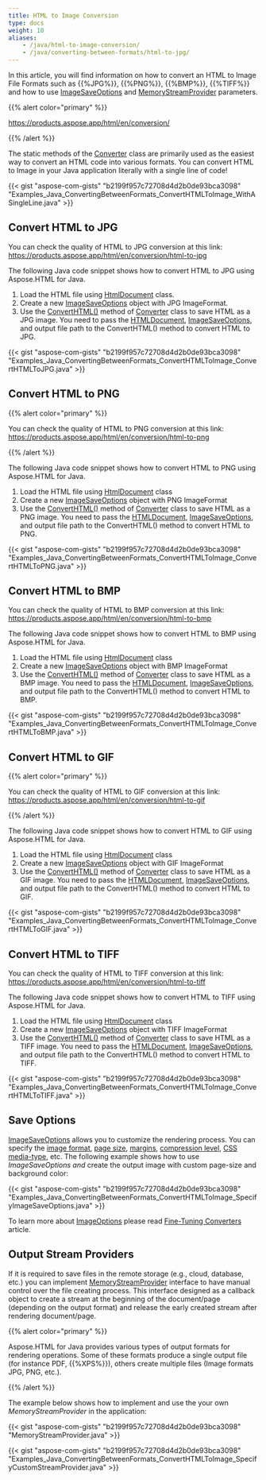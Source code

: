 ```yaml
---
title: HTML to Image Conversion
type: docs
weight: 10
aliases: 
    - /java/html-to-image-conversion/
    - /java/converting-between-formats/html-to-jpg/
---
```


In this article, you will find information on how to convert an HTML to Image File Formats such as {{%JPG%}}, {{%PNG%}}, {{%BMP%}}, {{%TIFF%}} and how to use [ImageSaveOptions](https://apireference.aspose.com/html/java/com.aspose.html.saving/package-frame) and [MemoryStreamProvider](https://apireference.aspose.com/html/java/com.aspose.html/package-frame) parameters.

{{% alert color="primary" %}} 

<https://products.aspose.app/html/en/conversion/> 

{{% /alert %}} 

The static methods of the [Converter](https://apireference.aspose.com/html/java/com.aspose.html/package-frame) class are primarily used as the easiest way to convert an HTML code into various formats. You can convert HTML to Image in your Java application literally with a single line of code!

{{< gist "aspose-com-gists" "b2199f957c72708d4d2b0de93bca3098" "Examples_Java_ConvertingBetweenFormats_ConvertHTMLToImage_WithASingleLine.java" >}}
## **Convert HTML to JPG** ## 
You can check the quality of HTML to JPG conversion at this link: <https://products.aspose.app/html/en/conversion/html-to-jpg>

The following Java code snippet shows how to convert HTML to JPG using Aspose.HTML for Java.

1. Load the HTML file using [HtmlDocument](https://apireference.aspose.com/html/java/com.aspose.html/HTMLDocument) class.
1. Create a new [ImageSaveOptions](https://apireference.aspose.com/html/java/com.aspose.html.saving/package-frame) object with JPG ImageFormat.
1. Use the [ConvertHTML()](https://apireference.aspose.com/html/java/com.aspose.html/package-frame) method of [Converter](https://apireference.aspose.com/html/java/com.aspose.html/package-frame) class to save HTML as a JPG image. You need to pass the [HTMLDocument](https://apireference.aspose.com/html/java/com.aspose.html/HTMLDocument), [ImageSaveOptions](https://apireference.aspose.com/html/java/com.aspose.html.saving/package-frame), and output file path to the ConvertHTML() method to convert HTML to JPG.

{{< gist "aspose-com-gists" "b2199f957c72708d4d2b0de93bca3098" "Examples_Java_ConvertingBetweenFormats_ConvertHTMLToImage_ConvertHTMLToJPG.java" >}}
## **Convert HTML to PNG** ## 


{{% alert color="primary" %}} 

You can check the quality of HTML to PNG conversion at this link: <https://products.aspose.app/html/en/conversion/html-to-png>

{{% /alert %}} 

The following Java code snippet shows how to convert HTML to PNG using Aspose.HTML for Java.

1. Load the HTML file using [HtmlDocument](https://apireference.aspose.com/html/java/com.aspose.html/HTMLDocument) class
1. Create a new [ImageSaveOptions](https://apireference.aspose.com/html/java/com.aspose.html.saving/package-frame) object with PNG ImageFormat
1. Use the [ConvertHTML()](https://apireference.aspose.com/html/java/com.aspose.html/package-frame) method of [Converter](https://apireference.aspose.com/html/java/com.aspose.html/package-frame) class to save HTML as a PNG image. You need to pass the [HTMLDocument](https://apireference.aspose.com/html/java/com.aspose.html/HTMLDocument), [ImageSaveOptions](https://apireference.aspose.com/html/java/com.aspose.html.saving/package-frame), and output file path to the ConvertHTML() method to convert HTML to PNG.

{{< gist "aspose-com-gists" "b2199f957c72708d4d2b0de93bca3098" "Examples_Java_ConvertingBetweenFormats_ConvertHTMLToImage_ConvertHTMLToPNG.java" >}}
## **Convert HTML to BMP** ## 
You can check the quality of HTML to BMP conversion at this link: <https://products.aspose.app/html/en/conversion/html-to-bmp>

The following Java code snippet shows how to convert HTML to BMP using Aspose.HTML for Java.

1. Load the HTML file using [HtmlDocument](https://apireference.aspose.com/html/java/com.aspose.html/HTMLDocument) class
1. Create a new [ImageSaveOptions](https://apireference.aspose.com/html/java/com.aspose.html.saving/package-frame) object with BMP ImageFormat
1. Use the [ConvertHTML()](https://apireference.aspose.com/html/java/com.aspose.html/package-frame) method of [Converter](https://apireference.aspose.com/html/java/com.aspose.html/package-frame) class to save HTML as a BMP image. You need to pass the [HTMLDocument](https://apireference.aspose.com/html/java/com.aspose.html/HTMLDocument), [ImageSaveOptions](https://apireference.aspose.com/html/java/com.aspose.html.saving/package-frame), and output file path to the ConvertHTML() method to convert HTML to BMP.

{{< gist "aspose-com-gists" "b2199f957c72708d4d2b0de93bca3098" "Examples_Java_ConvertingBetweenFormats_ConvertHTMLToImage_ConvertHTMLToBMP.java" >}}
## **Convert HTML to GIF** ## 
{{% alert color="primary" %}} 

You can check the quality of HTML to GIF conversion at this link: <https://products.aspose.app/html/en/conversion/html-to-gif>

{{% /alert %}} 

The following Java code snippet shows how to convert HTML to GIF using Aspose.HTML for Java.

1. Load the HTML file using [HtmlDocument](https://apireference.aspose.com/html/java/com.aspose.html/HTMLDocument) class
1. Create a new [ImageSaveOptions](https://apireference.aspose.com/html/java/com.aspose.html.saving/package-frame) object with GIF ImageFormat
1. Use the [ConvertHTML()](https://apireference.aspose.com/html/java/com.aspose.html/package-frame) method of [Converter](https://apireference.aspose.com/html/java/com.aspose.html/package-frame) class to save HTML as a GIF image. You need to pass the [HTMLDocument](https://apireference.aspose.com/html/java/com.aspose.html/HTMLDocument), [ImageSaveOptions](https://apireference.aspose.com/html/java/com.aspose.html.saving/package-frame), and output file path to the ConvertHTML() method to convert HTML to GIF.

{{< gist "aspose-com-gists" "b2199f957c72708d4d2b0de93bca3098" "Examples_Java_ConvertingBetweenFormats_ConvertHTMLToImage_ConvertHTMLToGIF.java" >}}
## **Convert HTML to TIFF** ## 
You can check the quality of HTML to TIFF conversion at this link: <https://products.aspose.app/html/en/conversion/html-to-tiff>

The following Java code snippet shows how to convert HTML to TIFF using Aspose.HTML for Java.

1. Load the HTML file using [HtmlDocument](https://apireference.aspose.com/html/java/com.aspose.html/HTMLDocument) class
1. Create a new [ImageSaveOptions](https://apireference.aspose.com/html/java/com.aspose.html.saving/package-frame) object with TIFF ImageFormat
1. Use the [ConvertHTML()](https://apireference.aspose.com/html/java/com.aspose.html/package-frame) method of [Converter](https://apireference.aspose.com/html/java/com.aspose.html/package-frame) class to save HTML as a TIFF image. You need to pass the [HTMLDocument](https://apireference.aspose.com/html/java/com.aspose.html/HTMLDocument), [ImageSaveOptions](https://apireference.aspose.com/html/java/com.aspose.html.saving/package-frame), and output file path to the ConvertHTML() method to convert HTML to TIFF.

{{< gist "aspose-com-gists" "b2199f957c72708d4d2b0de93bca3098" "Examples_Java_ConvertingBetweenFormats_ConvertHTMLToImage_ConvertHTMLToTIFF.java" >}}
## **Save Options** ## 
[ImageSaveOptions](https://apireference.aspose.com/html/java/com.aspose.html.saving/package-frame) allows you to customize the rendering process. You can specify the [image format](https://apireference.aspose.com/html/java/com.aspose.html.rendering.image/ImageFormat), [page size](https://apireference.aspose.com/html/java/com.aspose.html.rendering/RenderingOptions#getPageSetup--), [margins](https://apireference.aspose.com/html/java/com.aspose.html.drawing/Page#getMargin--), [compression level](https://apireference.aspose.com/html/java/com.aspose.html.rendering.image/Compression), [CSS media-type](https://apireference.aspose.com/html/java/com.aspose.html.rendering/MediaType), etc. The following example shows how to use *ImageSaveOptions and* create the output image with custom page-size and background color:

{{< gist "aspose-com-gists" "b2199f957c72708d4d2b0de93bca3098" "Examples_Java_ConvertingBetweenFormats_ConvertHTMLToImage_SpecifyImageSaveOptions.java" >}}

To learn more about [ImageOptions](https://apireference.aspose.com/html/java/com.aspose.html.saving/package-frame) please read [Fine-Tuning Converters](/html/java/fine-tuning-converters/) article.
## **Output Stream Providers** ## 
If it is required to save files in the remote storage (e.g., cloud, database, etc.) you can implement [MemoryStreamProvider](https://apireference.aspose.com/html/java/com.aspose.html/package-frame) interface to have manual control over the file creating process. This interface designed as a callback object to create a stream at the beginning of the document/page (depending on the output format) and release the early created stream after rendering document/page.

{{% alert color="primary" %}} 

Aspose.HTML for Java provides various types of output formats for rendering operations. Some of these formats produce a single output file (for instance PDF, {{%XPS%}}), others create multiple files (Image formats JPG, PNG, etc.).

{{% /alert %}} 

The example below shows how to implement and use the your own *MemoryStreamProvider* in the application:

{{< gist "aspose-com-gists" "b2199f957c72708d4d2b0de93bca3098" "MemoryStreamProvider.java" >}}

{{< gist "aspose-com-gists" "b2199f957c72708d4d2b0de93bca3098" "Examples_Java_ConvertingBetweenFormats_ConvertHTMLToImage_SpecifyCustomStreamProvider.java" >}}



